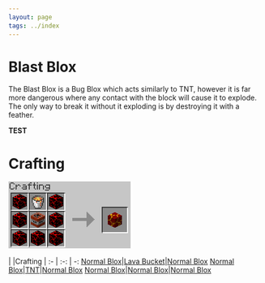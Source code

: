 ```yaml
---
layout: page
tags: ../index
---
```

# Blast Blox

The Blast Blox is a Bug Blox which acts similarly to TNT, however it is far more dangerous where any contact with the block will cause it to explode. The only way to break it without it exploding is by destroying it with a feather.

<b>
TEST
</b>

# Crafting
![Blast Blox](../images/crafting/blast_blox.png)

| |Crafting |
:- | :-: | -:
[Normal Blox](normalblox.md)|[Lava Bucket](http://minecraft.gamepedia.com/Lava)|[Normal Blox](normalblox.md)
[Normal Blox](normalblox.md)|[TNT](http://minecraft.gamepedia.com/TNT)|[Normal Blox](normalblox.md)
[Normal Blox](normalblox.md)|[Normal Blox](normalblox.md)|[Normal Blox](normalblox.md)
